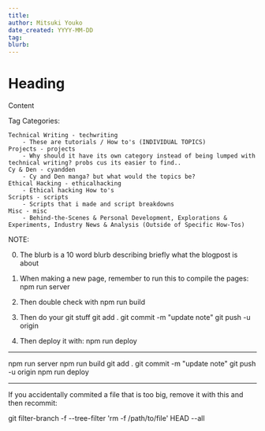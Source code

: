 ```yaml
---
title: 
author: Mitsuki Youko
date_created: YYYY-MM-DD
tag: 
blurb:
---
```


# Heading

Content

Tag Categories:

    Technical Writing - techwriting
        - These are tutorials / How to's (INDIVIDUAL TOPICS)
    Projects - projects
        - Why should it have its own category instead of being lumped with technical writing? probs cus its easier to find..
    Cy & Den - cyandden
        - Cy and Den manga? but what would the topics be?
    Ethical Hacking - ethicalhacking
        - Ethical hacking How to's
    Scripts - scripts
        - Scripts that i made and script breakdowns
    Misc - misc
        - Behind-the-Scenes & Personal Development, Explorations & Experiments, Industry News & Analysis (Outside of Specific How-Tos)

NOTE: 

0. The blurb is a 10 word blurb describing briefly what the blogpost is about

1. When making a new page, remember to run this to compile the pages:
npm run server

2. Then double check with
npm run build

3. Then do your git stuff
git add .
git commit -m "update note"
git push -u origin

4. Then deploy it with:
npm run deploy

---

npm run server
npm run build
git add .
git commit -m "update note"
git push -u origin
npm run deploy


---

If you accidentally commited a file that is too big, remove it with this and then recommit:

git filter-branch -f --tree-filter 'rm -f /path/to/file' HEAD --all
